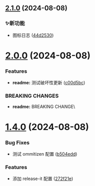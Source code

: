 

## [2.1.0](https://github.com/jackchoumine/pics/compare/v2.0.0...v2.1.0) (2024-08-08)


### ✨新功能

* 图标日志 ([44d2530](https://github.com/jackchoumine/pics/commit/44d2530be8f41924bf441f03e2df11d5003c485f))

# [2.0.0](https://github.com/jackchoumine/pics/compare/v1.4.0...v2.0.0) (2024-08-08)


### Features

* **readme:** 测试破坏性更新 ([c00d5bc](https://github.com/jackchoumine/pics/commit/c00d5bcba31382f9d34d9caf760e9ec9f1dd3b88))


### BREAKING CHANGES

* **readme:** BREAKING CHANGE\

# [1.4.0](https://github.com/jackchoumine/pics/compare/v1.3.9...v1.4.0) (2024-08-08)


### Bug Fixes

* 测试 ommitizen 配置 ([b504edd](https://github.com/jackchoumine/pics/commit/b504eddee9d49d1008e3bbcad6bde57e53e9f055))


### Features

* 添加 release-it 配置 ([272f21e](https://github.com/jackchoumine/pics/commit/272f21e9995cabdb7b6eca840f7e8b57df3b1dcf))

